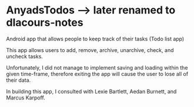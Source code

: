 AnyadsTodos --> later renamed to dlacours-notes
===========

Android app that allows people to keep track of their tasks (Todo list app)

This app allows users to add, remove, archive, unarchive, check, and uncheck tasks. 

Unfortunately, I did not manage to implement saving and loading within the given time-frame, 
therefore exiting the app will cause the user to lose all of their data.


In building this app, I consulted with Lexie Bartlett, Aedan Burnett, and Marcus Karpoff. 
